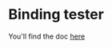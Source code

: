 # Binding tester

You'll find the doc [here](http://docs.automotivelinux.org/guppy/docs/apis_services/en/dev/reference/afb-test/Installation.html)
